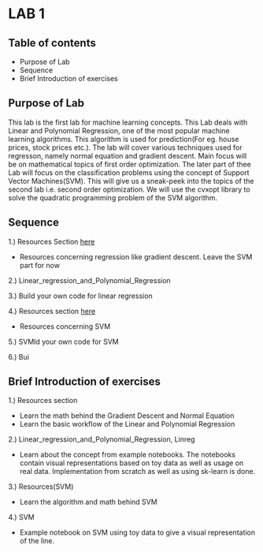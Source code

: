 # LAB 1

## Table of contents
  * Purpose of Lab
  * Sequence
  * Brief Introduction of exercises
  
## Purpose of Lab
This lab is the first lab for machine learning concepts. This Lab deals with Linear and Polynomial Regression, one of the most popular machine learning algorithms. This algorithm is used for prediction(For eg. house prices, stock prices etc.).
The lab will cover various techniques used for regresson, namely normal equation and gradient descent. Main focus will be on mathematical topics of first order optimization.
The later part of thee Lab will focus on the classification problems using the concept of Support Vector Machines(SVM). This will give us a sneak-peek into the topics of the second lab i.e. second order optimization. We will use the cvxopt library to solve the quadratic programming problem of the SVM algorithm.

## Sequence

1.) Resources Section [here](https://github.com/ELSPL/ml-community/blob/master/Labs/Resources/Resources.ipynb)
  - Resources concerning regression like gradient descent. Leave the SVM part for now

2.) Linear_regression_and_Polynomial_Regression

3.) Build your own code for linear regression

4.) Resources section [here](https://github.com/ELSPL/ml-community/blob/master/Labs/Resources/Resources.ipynb)
  - Resources concerning SVM
  
5.) SVMld your own code for SVM

6.) Bui

## Brief Introduction of exercises

1.) Resources section
  - Learn the math behind the Gradient Descent and Normal Equation
  - Learn the basic workflow of the Linear and Polynomial Regression
  
2.) Linear_regression_and_Polynomial_Regression, Linreg
  - Learn about the concept from example notebooks. The notebooks contain visual representations based on toy data as well as usage on real data. Implementation from scratch as well as using sk-learn is done.
  
3.) Resources(SVM)
  - Learn the algorithm and math behind SVM
  
4.) SVM
  - Example notebook on SVM using toy data to give a visual representation of the line.

